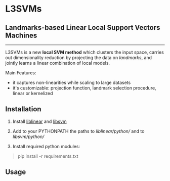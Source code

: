 # L3SVMs
## Landmarks-based Linear Local Support Vectors Machines
----

L3SVMs is a new **local SVM method** which clusters the input space, carries out dimensionality reduction by projecting the data on *landmarks*, and jointly learns a linear combination of local models.

Main Features:

* it captures non-linearities while scaling to large datasets
* it's customizable: projection function, landmark selection procedure, linear or kernelized

## Installation

1. Install [liblinear](https://github.com/cjlin1/liblinear) and [libsvm](https://github.com/arnaudsj/libsvm)

2. Add to your PYTHONPATH the paths to *liblinear/python/* and to *libsvm/python/*

3. Install required python modules:

 > pip install -r requirements.txt

## Usage


